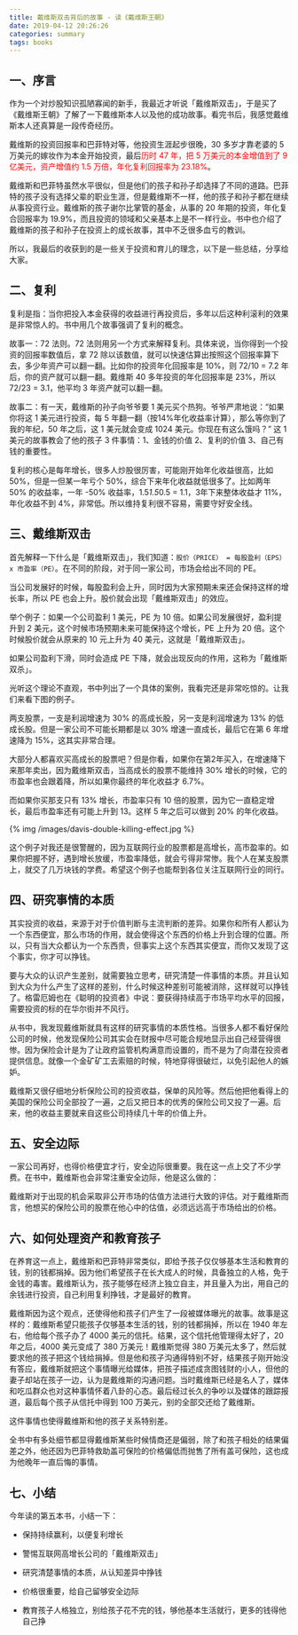 ```yaml
---
title: 戴维斯双击背后的故事 - 读《戴维斯王朝》
date: 2019-04-12 20:26:26
categories: summary
tags: books
---
```


## 一、序言

作为一个对炒股知识孤陋寡闻的新手，我最近才听说「戴维斯双击」，于是买了《戴维斯王朝》了解了一下戴维斯本人以及他的成功故事。看完书后，我感觉戴维斯本人还真算是一段传奇经历。

戴维斯的投资回报率和巴菲特对等，他投资生涯起步很晚，30 多岁才靠老婆的 5 万美元的嫁妆作为本金开始投资，最后<font color="red">历时 47 年，把 5 万美元的本金增值到了 9 亿美元，资产增值约 1.5 万倍，年化复利回报率为 23.18%</font>。

戴维斯和巴菲特虽然水平很似，但是他们的孩子和孙子却选择了不同的道路。巴菲特的孩子没有选择父辈的职业生涯，但是戴维斯不一样，他的孩子和孙子都在继续从事投资行业。戴维斯的孩子谢尔比掌管的基金，从事的 20 年期的投资，年化复合回报率为 19.9%，而且投资的领域和父亲基本上是不一样行业。书中也介绍了戴维斯的孩子和孙子在投资上的成长故事，其中不乏很多血亏的教训。

所以，我最后的收获到的是一些关于投资和育儿的理念，以下是一些总结，分享给大家。

## 二、复利

复利是指：当你把投入本金获得的收益进行再投资后，多年以后这种利滚利的效果是非常惊人的。书中用几个故事强调了复利的概念。

故事一：72 法则。72 法则用另一个方式来解释复利。具体来说，当你得到一个投资的回报率数值后，拿 72 除以该数值，就可以快速估算出按照这个回报率算下去，多少年资产可以翻一翻。比如你的投资年化回报率是 10%，则 72/10 = 7.2 年后，你的资产就可以翻一翻。戴维斯 40 多年投资的年化回报率是 23%，所以 72/23 = 3.1，他平均 3 年资产就可以翻一翻。

故事二：有一天，戴维斯的孙子向爷爷要 1 美元买个热狗。爷爷严肃地说：“如果你将这 1 美元进行投资，每 5 年翻一翻（按14%年化收益率计算），那么等你到了我的年纪，50 年之后，这 1 美元就会变成 1024 美元。你现在有这么饿吗？” 这 1 美元的故事教会了他的孩子 3 件事情：1、金钱的价值 2、复利的价值 3、自己有钱的重要性。

复利的核心是每年增长，很多人炒股很厉害，可能刚开始年化收益很高，比如 50%，但是一但某一年亏个 50%，综合下来年化收益就低很多了。比如两年 50% 的收益率，一年 -50% 收益率，1.5*1.5*0.5 = 1.1，3年下来整体收益才 11%，年化收益不到 4%，非常低。所以维持复利很不容易，需要守好安全线。 

## 三、戴维斯双击

首先解释一下什么是「戴维斯双击」，我们知道：`股价（PRICE） = 每股盈利（EPS） x 市盈率（PE）`。在不同的阶段，对于同一家公司，市场会给出不同的 PE。

当公司发展好的时候，每股盈利会上升，同时因为大家预期未来还会保持这样的增长率，所以 PE 也会上升。股价就会出现「戴维斯双击」的效应。

举个例子：如果一个公司盈利 1 美元，PE 为 10 倍。如果公司发展很好，盈利提升到 2 美元，这个时候市场预期未来可能保持这个增长，PE 上升为 20 倍。这个时候股价就会从原来的 10 元上升为 40 美元，这就是「戴维斯双击」。

如果公司盈利下滑，同时会造成 PE 下降，就会出现反向的作用，这称为「戴维斯双杀」。

光听这个理论不直观，书中列出了一个具体的案例，我看完还是非常吃惊的。让我们来看下图的例子。

两支股票，一支是利润增速为 30% 的高成长股，另一支是利润增速为 13% 的低成长股。但是一家公司不可能长期都是以 30% 增速一直成长，最后它在第 6 年增速降为 15%，这其实非常合理。

大部分人都喜欢买高成长的股票吧？但是你看，如果你在第2年买入，在增速降下来那年卖出，因为戴维斯双击，当高成长的股票不能维持 30% 增长的时候，它的市盈率也会跟着降，所以如果你最终的年化收益才 6.7%。

而如果你买那支只有 13% 增长，市盈率只有 10 倍的股票，因为它一直稳定增长，最后市盈率还有可能上升到 13。这样 5 年之后可以做到 20% 的年化收益。

{% img /images/davis-double-killing-effect.jpg %}

这个例子对我还是很警醒的，因为互联网行业的股票都是高增长，高市盈率的。如果你把握不好，遇到增长放缓，市盈率降低，就会亏得非常惨。我个人在某支股票上，就交了几万块钱的学费。希望这个例子也能帮到各位关注互联网行业的同行。

## 四、研究事情的本质

其实投资的收益，来源于对于价值判断与主流判断的差异。如果你和所有人都认为一个东西便宜，那么市场的作用，就会使得这个东西的价格上升到合理的位置。所以，只有当大众都认为一个东西贵，但事实上这个东西其实便宜，而你又发现了这个事实，你才可以挣钱。

要与大众的认识产生差别，就需要独立思考，研究清楚一件事情的本质。并且认知到大众为什么产生了这样的差别，什么时候这种差别可能被消除，这样就可以挣钱了。格雷厄姆也在《聪明的投资者》中说：要获得持续高于市场平均水平的回报，需要投资的标的在华尔街并不风行。

从书中，我发现戴维斯就具有这样的研究事情的本质性格。当很多人都不看好保险公司的时候，他发现保险公司其实会在财报中尽可能合规地显示出自己经营得很惨。因为保险会计是为了让政府监管机构满意而设置的，而不是为了向潜在投资者提供信息。就像一个金矿矿工去索赔的时候，特地穿得很破烂，以免引起他人的嫉妒。

戴维斯又很仔细地分析保险公司的投资收益，保单的风险等。然后他把他看得上的美国的保险公司全部投了一遍，之后又把日本的优秀的保险公司又投了一遍。后来，他的收益主要就来自这些公司持续几十年的价值上升。

## 五、安全边际

一家公司再好，也得价格便宜才行，安全边际很重要。我在这一点上交了不少学费。在书中，戴维斯也会非常注重安全边际，他是这么做的：

戴维斯对于出现的机会采取非公开市场的估值方法进行大致的评估。对于戴维斯而言，他想买的保险公司的股票在他心中的估值，必须远远高于市场给出的价格。

## 六、如何处理资产和教育孩子

在养育这一点上，戴维斯和巴菲特非常类似，即给予孩子仅仅够基本生活和教育的钱，别的钱都捐掉。因为他们希望孩子在长大成人的时候，具备独立的人格，免于金钱的毒害。戴维斯认为，孩子能够在经济上独立自主，并且量入为出，用自己的余钱进行投资，自己利用复利挣钱，才是最好的教育。

戴维斯因为这个观点，还使得他和孩子们产生了一段被媒体曝光的故事。故事是这样的：戴维斯希望只能孩子仅够基本生活的钱，别的钱都捐掉，所以在 1940 年左右，他给每个孩子办了 4000 美元的信托。结果，这个信托他管理得太好了，20年之后，4000 美元变成了 380 万美元！戴维斯觉得 380 万美元太多了，然后就要求他的孩子把这个钱给捐掉。但是他和孩子沟通得特别不好，结果孩子刚开始没有答应，戴维斯就把这个事情曝光给媒体，把孩子描述成贪图钱财的小人，但他的妻子却站在孩子一边，认为是戴维斯的沟通问题。当时戴维斯已经是名人了，媒体和吃瓜群众也对这种事情怀着八卦的心态。最后经过长久的争吵以及媒体的跟踪报道，最后每个孩子从信托中得到 100 万美元，别的全部交还给了戴维斯。

这件事情也使得戴维斯和他的孩子关系特别差。

全书中有多处细节都显得戴维斯某些时候情商还是偏弱，除了和孩子相处的结果偏差之外，他还因为巴菲特救助盖可保险的价格偏低而抛售了所有盖可保险，这也成为他晚年一直后悔的事情。

## 七、小结

今年读的第五本书，小结一下：

 * 保持持续赢利，以便复利增长

 * 警惕互联网高增长公司的「戴维斯双击」

 * 研究清楚事情的本质，从认知差异中挣钱

 * 价格很重要，给自己留够安全边际

 * 教育孩子人格独立，别给孩子花不完的钱，够他基本生活就行，更多的钱得他自己挣

